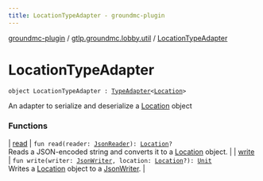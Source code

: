 ```yaml
---
title: LocationTypeAdapter - groundmc-plugin
---
```


[groundmc-plugin](../../index.html) / [gtlp.groundmc.lobby.util](../index.html) / [LocationTypeAdapter](.)

# LocationTypeAdapter

`object LocationTypeAdapter : `[`TypeAdapter`](https://google.github.io/gson/apidocs/com/google/gson/TypeAdapter.html)`<`[`Location`](https://hub.spigotmc.org/javadocs/spigot/org/bukkit/Location.html)`>`

An adapter to serialize and deserialize a [Location](https://hub.spigotmc.org/javadocs/spigot/org/bukkit/Location.html) object

### Functions

| [read](read.html) | `fun read(reader: `[`JsonReader`](https://google.github.io/gson/apidocs/com/google/gson/stream/JsonReader.html)`): `[`Location`](https://hub.spigotmc.org/javadocs/spigot/org/bukkit/Location.html)`?`<br>Reads a JSON-encoded string and converts it to a [Location](https://hub.spigotmc.org/javadocs/spigot/org/bukkit/Location.html) object. |
| [write](write.html) | `fun write(writer: `[`JsonWriter`](https://google.github.io/gson/apidocs/com/google/gson/stream/JsonWriter.html)`, location: `[`Location`](https://hub.spigotmc.org/javadocs/spigot/org/bukkit/Location.html)`?): `[`Unit`](https://kotlinlang.org/api/latest/jvm/stdlib/kotlin/-unit/index.html)<br>Writes a [Location](https://hub.spigotmc.org/javadocs/spigot/org/bukkit/Location.html) object to a [JsonWriter](https://google.github.io/gson/apidocs/com/google/gson/stream/JsonWriter.html). |

